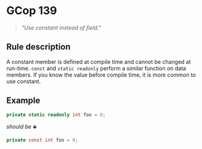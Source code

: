 ﻿# GCop 139

> *"Use constant instead of field."*

## Rule description

A constant member is defined at compile time and cannot be changed at run-time. `const` and `static readonly` perform a similar function on data members. If you know the value before compile time, it is more common to use constant.

## Example

```csharp
private static readonly int foo = 0;
```

*should be* 🡻

```csharp
private const int foo = 0;
```